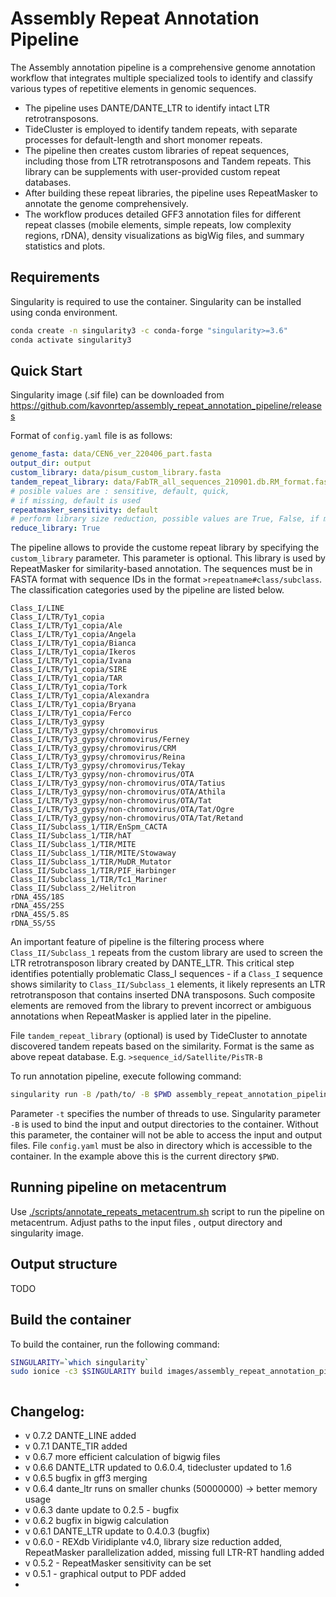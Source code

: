 # Assembly Repeat Annotation Pipeline

The Assembly annotation pipeline is a comprehensive genome annotation workflow that
integrates multiple specialized tools to identify and classify various types of repetitive
elements in genomic sequences. 

- The pipeline uses DANTE/DANTE_LTR to identify intact
LTR retrotransposons.
- TideCluster is employed to identify tandem repeats, with separate processes
for default-length and short monomer repeats.
- The pipeline then creates custom libraries of repeat sequences, including those from LTR
retrotransposons and Tandem repeats. This library can be supplements with user-provided
custom repeat databases.
- After building these repeat libraries, the pipeline uses RepeatMasker to annotate the
genome comprehensively. 
- The workflow produces detailed GFF3 annotation files for
different repeat classes (mobile elements, simple repeats, low complexity regions, rDNA),
density visualizations as bigWig files, and summary statistics and plots.

## Requirements 
Singularity is required to use the container. Singularity can be installed using conda environment. 

```bash
conda create -n singularity3 -c conda-forge "singularity>=3.6"
conda activate singularity3
```

## Quick Start
Singularity image (.sif file) can be downloaded from https://github.com/kavonrtep/assembly_repeat_annotation_pipeline/releases

Format of `config.yaml` file is as follows:

```yaml
genome_fasta: data/CEN6_ver_220406_part.fasta
output_dir: output
custom_library: data/pisum_custom_library.fasta
tandem_repeat_library: data/FabTR_all_sequences_210901.db.RM_format.fasta
# posible values are : sensitive, default, quick,
# if missing, default is used
repeatmasker_sensitivity: default
# perform library size reduction, possible values are True, False, if missinf True is used
reduce_library: True  
```

The pipeline allows to provide the custome repeat library by specifying
the `custom_library` parameter. This parameter is optional.
This library is used by RepeatMasker for similarity-based annotation. The sequences must
be in FASTA format with sequence IDs in the format `>repeatname#class/subclass`. The
classification categories used by the pipeline are listed below.

```text
Class_I/LINE
Class_I/LTR/Ty1_copia
Class_I/LTR/Ty1_copia/Ale
Class_I/LTR/Ty1_copia/Angela
Class_I/LTR/Ty1_copia/Bianca
Class_I/LTR/Ty1_copia/Ikeros
Class_I/LTR/Ty1_copia/Ivana
Class_I/LTR/Ty1_copia/SIRE
Class_I/LTR/Ty1_copia/TAR
Class_I/LTR/Ty1_copia/Tork
Class_I/LTR/Ty1_copia/Alexandra
Class_I/LTR/Ty1_copia/Bryana
Class_I/LTR/Ty1_copia/Ferco
Class_I/LTR/Ty3_gypsy
Class_I/LTR/Ty3_gypsy/chromovirus
Class_I/LTR/Ty3_gypsy/chromovirus/Ferney
Class_I/LTR/Ty3_gypsy/chromovirus/CRM
Class_I/LTR/Ty3_gypsy/chromovirus/Reina
Class_I/LTR/Ty3_gypsy/chromovirus/Tekay
Class_I/LTR/Ty3_gypsy/non-chromovirus/OTA
Class_I/LTR/Ty3_gypsy/non-chromovirus/OTA/Tatius
Class_I/LTR/Ty3_gypsy/non-chromovirus/OTA/Athila
Class_I/LTR/Ty3_gypsy/non-chromovirus/OTA/Tat
Class_I/LTR/Ty3_gypsy/non-chromovirus/OTA/Tat/Ogre
Class_I/LTR/Ty3_gypsy/non-chromovirus/OTA/Tat/Retand
Class_II/Subclass_1/TIR/EnSpm_CACTA
Class_II/Subclass_1/TIR/hAT
Class_II/Subclass_1/TIR/MITE
Class_II/Subclass_1/TIR/MITE/Stowaway
Class_II/Subclass_1/TIR/MuDR_Mutator
Class_II/Subclass_1/TIR/PIF_Harbinger
Class_II/Subclass_1/TIR/Tc1_Mariner
Class_II/Subclass_2/Helitron
rDNA_45S/18S
rDNA_45S/25S
rDNA_45S/5.8S
rDNA_5S/5S
```

An important feature of pipeline is the filtering process where
`Class_II/Subclass_1` repeats from the custom library are used to screen the LTR
retrotransposon library created by DANTE_LTR. This critical step identifies potentially
problematic Class_I sequences - if a `Class_I` sequence shows similarity to
`Class_II/Subclass_1` elements, it likely represents an LTR retrotransposon that contains
inserted DNA transposons. Such composite elements are removed from the library to prevent
incorrect or ambiguous annotations when RepeatMasker is applied later in the pipeline.

File `tandem_repeat_library` (optional) is used by TideCluster to annotate discovered tandem repeats based
on the similarity. Format is the same as above repeat database. E.g. 
`>sequence_id/Satellite/PisTR-B`

To run annotation pipeline, execute following command:

```bash
singularity run -B /path/to/ -B $PWD assembly_repeat_annotation_pipeline.sif -c config.yaml -t 20
```
Parameter `-t` specifies the number of threads to use. Singularity parameter `-B` is used to bind the input and output directories to the container. Without this parameter, the container will not be able to access the input and output files. File `config.yaml` must be also in directory which is accessible to the container. In the example above this is the current directory `$PWD`. 


## Running pipeline on metacentrum
Use [./scripts/annotate_repeats_metacentrum.sh](./scripts/annotate_repeats_metacentrum.sh) script to run the pipeline on metacentrum. Adjust paths to the input files , output directory and singularity image. 



## Output structure
TODO

## Build the container

To build the container, run the following command:

```bash
SINGULARITY=`which singularity`
sudo ionice -c3 $SINGULARITY build images/assembly_repeat_annotation_pipeline_0.7.2.sif Singularity
```

```bash
```


## Changelog:

- v 0.7.2 DANTE_LINE added
- v 0.7.1 DANTE_TIR added
- v 0.6.7 more efficient calculation of bigwig files
- v 0.6.6 DANTE_LTR updated to 0.6.0.4, tidecluster updated to 1.6
- v 0.6.5 bugfix  in gff3 merging
- v 0.6.4 dante_ltr runs on smaller chunks (50000000) -> better memory usage
- v 0.6.3 dante update to 0.2.5 - bugfix
- v 0.6.2 bugfix in bigwig calculation
- v 0.6.1 DANTE_LTR update to 0.4.0.3 (bugfix)
- v 0.6.0 - REXdb Viridiplante v4.0, library size reduction added, RepeatMasker parallelization added, missing full LTR-RT handling added
- v 0.5.2 - RepeatMasker sensitivity can be set
- v 0.5.1 - graphical output to PDF added
- 